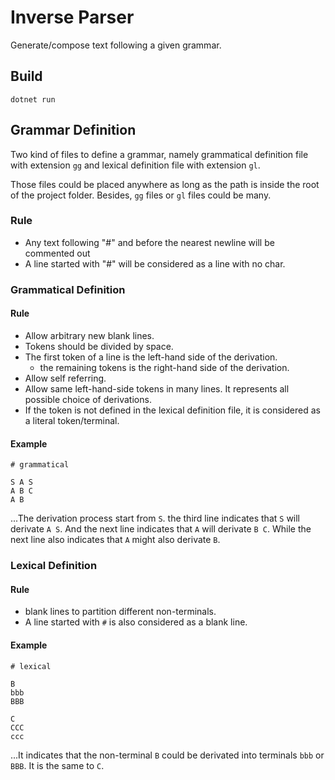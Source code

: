 # Inverse Parser

Generate/compose text following a given grammar.

## Build

```
dotnet run
```

## Grammar Definition

Two kind of files to define a grammar, namely grammatical definition file with extension `gg` and lexical definition file with extension `gl`.

Those files could be placed anywhere as long as the path is inside the root of the project folder. Besides, `gg` files or `gl` files could be many.

### Rule

- Any text following "#" and before the nearest newline will be commented out
- A line started with "#" will be considered as a line with no char.

### Grammatical Definition

#### Rule

- Allow arbitrary new blank lines.
- Tokens should be divided by space.
- The first token of a line is the left-hand side of the derivation.
    - the remaining tokens is the right-hand side of the derivation.
- Allow self referring.
- Allow same left-hand-side tokens in many lines. It represents all possible choice of derivations.
- If the token is not defined in the lexical definition file, it is considered as a literal token/terminal.

#### Example

```text
# grammatical

S A S
A B C
A B
```

...The derivation process start from `S`. the third line indicates that `S` will derivate `A S`. And the next line indicates that `A` will derivate `B C`. While the next line also indicates that `A` might also derivate `B`.

### Lexical Definition

#### Rule

- blank lines to partition different non-terminals.
- A line started with `#` is also considered as a blank line.

#### Example

```text
# lexical

B
bbb
BBB

C
CCC
ccc
```

...It indicates that the non-terminal `B` could be derivated into terminals `bbb` or `BBB`. It is the same to `C`.

